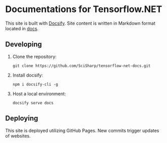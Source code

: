 # Documentations for Tensorflow.NET

This site is built with [Docsify](https://docsify.js.org/). Site content is written in Markdown format located in [docs](docs/).

## Developing

1. Clone the repository:

    ```
    git clone https://github.com/SciSharp/tensorflow-net-docs.git
    ```

1. Install docsify:

    ```
    npm i docsify-cli -g
    ```

1. Host a local environment:

    ```
    docsify serve docs
    ```

## Deploying

This site is deployed utilizing GitHub Pages. New commits trigger updates of websites.
